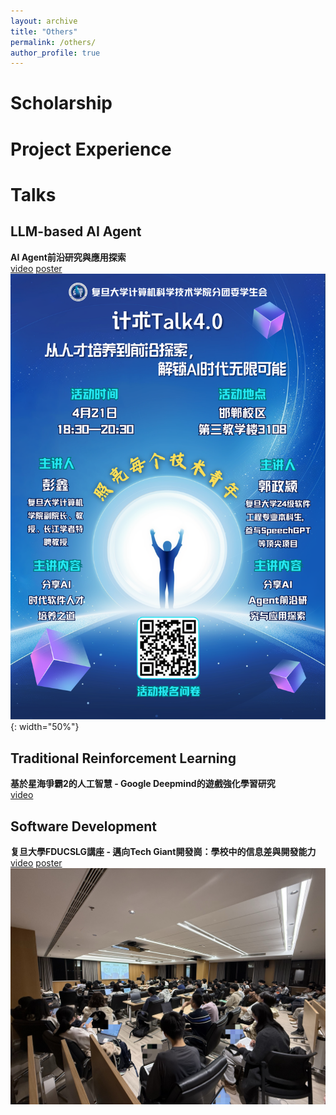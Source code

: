```yaml
---
layout: archive
title: "Others"
permalink: /others/
author_profile: true
---
```


# Scholarship

# Project Experience

# Talks

## LLM-based AI Agent
__AI Agent前沿研究與應用探索__   
[video](https://www.bilibili.com/video/BV1wm5mzoE9Q?vd_source=5e1ca873091e0f021eb86f6a8cb727f8&spm_id_from=333.788.videopod.sections)
[poster](https://mp.weixin.qq.com/s/EVKArnpSgGW39wPdsUhfJg)
![talks_pic](/images/agent_post.png){: width="50%"}

## Traditional Reinforcement Learning
__基於星海爭霸2的人工智慧 - Google Deepmind的遊戲強化學習研究__   
[video](https://www.bilibili.com/video/BV1ysRqYXEcq?vd_source=5e1ca873091e0f021eb86f6a8cb727f8&spm_id_from=333.788.videopod.sections)

## Software Development
__复旦大學FDUCSLG講座 - 邁向Tech Giant開發崗：學校中的信息差與開發能力__  
[video](https://www.bilibili.com/video/BV1Lp9aYdEzR/)
[poster](https://mp.weixin.qq.com/s/zmZHNGcUMtqHOdmRWDTWfw)
![talks_pic](/images/se_talk.jpg)
